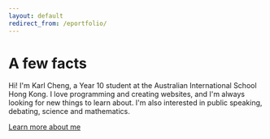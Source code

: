 ```yaml
---
layout: default
redirect_from: /eportfolio/
---
```


<div class="jumbotron">
  <h1>A few facts</h1>
  <p class="lead">
    Hi! I'm Karl Cheng, a Year 10 student at the Australian International School Hong Kong.
    I love programming and creating websites, and I'm always looking for new things to learn about.
    I'm also interested in public speaking, debating, science and mathematics.
  </p>
  <p><a class="btn btn-lg btn-success" href="{{ site.baseurl }}/about.html" role="button">Learn more about me</a></p>
</div>
